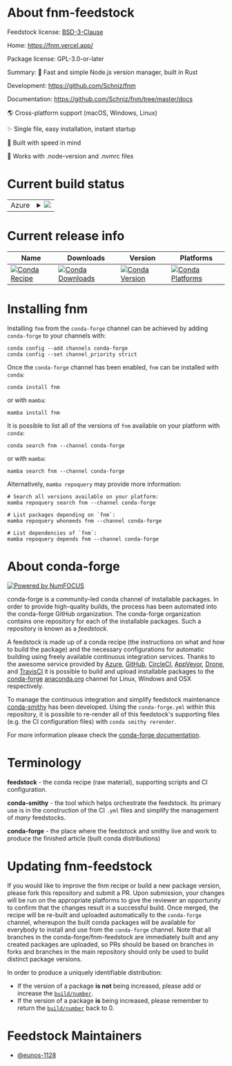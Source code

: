 About fnm-feedstock
===================

Feedstock license: [BSD-3-Clause](https://github.com/conda-forge/fnm-feedstock/blob/main/LICENSE.txt)

Home: https://fnm.vercel.app/

Package license: GPL-3.0-or-later

Summary: 🚀 Fast and simple Node.js version manager, built in Rust

Development: https://github.com/Schniz/fnm

Documentation: https://github.com/Schniz/fnm/tree/master/docs

🌎 Cross-platform support (macOS, Windows, Linux)

✨ Single file, easy installation, instant startup

🚀 Built with speed in mind

📂 Works with .node-version and .nvmrc files

Current build status
====================


<table>
    
  <tr>
    <td>Azure</td>
    <td>
      <details>
        <summary>
          <a href="https://dev.azure.com/conda-forge/feedstock-builds/_build/latest?definitionId=25783&branchName=main">
            <img src="https://dev.azure.com/conda-forge/feedstock-builds/_apis/build/status/fnm-feedstock?branchName=main">
          </a>
        </summary>
        <table>
          <thead><tr><th>Variant</th><th>Status</th></tr></thead>
          <tbody><tr>
              <td>linux_64</td>
              <td>
                <a href="https://dev.azure.com/conda-forge/feedstock-builds/_build/latest?definitionId=25783&branchName=main">
                  <img src="https://dev.azure.com/conda-forge/feedstock-builds/_apis/build/status/fnm-feedstock?branchName=main&jobName=linux&configuration=linux%20linux_64_" alt="variant">
                </a>
              </td>
            </tr><tr>
              <td>linux_aarch64</td>
              <td>
                <a href="https://dev.azure.com/conda-forge/feedstock-builds/_build/latest?definitionId=25783&branchName=main">
                  <img src="https://dev.azure.com/conda-forge/feedstock-builds/_apis/build/status/fnm-feedstock?branchName=main&jobName=linux&configuration=linux%20linux_aarch64_" alt="variant">
                </a>
              </td>
            </tr><tr>
              <td>linux_ppc64le</td>
              <td>
                <a href="https://dev.azure.com/conda-forge/feedstock-builds/_build/latest?definitionId=25783&branchName=main">
                  <img src="https://dev.azure.com/conda-forge/feedstock-builds/_apis/build/status/fnm-feedstock?branchName=main&jobName=linux&configuration=linux%20linux_ppc64le_" alt="variant">
                </a>
              </td>
            </tr><tr>
              <td>osx_64</td>
              <td>
                <a href="https://dev.azure.com/conda-forge/feedstock-builds/_build/latest?definitionId=25783&branchName=main">
                  <img src="https://dev.azure.com/conda-forge/feedstock-builds/_apis/build/status/fnm-feedstock?branchName=main&jobName=osx&configuration=osx%20osx_64_" alt="variant">
                </a>
              </td>
            </tr><tr>
              <td>osx_arm64</td>
              <td>
                <a href="https://dev.azure.com/conda-forge/feedstock-builds/_build/latest?definitionId=25783&branchName=main">
                  <img src="https://dev.azure.com/conda-forge/feedstock-builds/_apis/build/status/fnm-feedstock?branchName=main&jobName=osx&configuration=osx%20osx_arm64_" alt="variant">
                </a>
              </td>
            </tr><tr>
              <td>win_64</td>
              <td>
                <a href="https://dev.azure.com/conda-forge/feedstock-builds/_build/latest?definitionId=25783&branchName=main">
                  <img src="https://dev.azure.com/conda-forge/feedstock-builds/_apis/build/status/fnm-feedstock?branchName=main&jobName=win&configuration=win%20win_64_" alt="variant">
                </a>
              </td>
            </tr>
          </tbody>
        </table>
      </details>
    </td>
  </tr>
</table>

Current release info
====================

| Name | Downloads | Version | Platforms |
| --- | --- | --- | --- |
| [![Conda Recipe](https://img.shields.io/badge/recipe-fnm-green.svg)](https://anaconda.org/conda-forge/fnm) | [![Conda Downloads](https://img.shields.io/conda/dn/conda-forge/fnm.svg)](https://anaconda.org/conda-forge/fnm) | [![Conda Version](https://img.shields.io/conda/vn/conda-forge/fnm.svg)](https://anaconda.org/conda-forge/fnm) | [![Conda Platforms](https://img.shields.io/conda/pn/conda-forge/fnm.svg)](https://anaconda.org/conda-forge/fnm) |

Installing fnm
==============

Installing `fnm` from the `conda-forge` channel can be achieved by adding `conda-forge` to your channels with:

```
conda config --add channels conda-forge
conda config --set channel_priority strict
```

Once the `conda-forge` channel has been enabled, `fnm` can be installed with `conda`:

```
conda install fnm
```

or with `mamba`:

```
mamba install fnm
```

It is possible to list all of the versions of `fnm` available on your platform with `conda`:

```
conda search fnm --channel conda-forge
```

or with `mamba`:

```
mamba search fnm --channel conda-forge
```

Alternatively, `mamba repoquery` may provide more information:

```
# Search all versions available on your platform:
mamba repoquery search fnm --channel conda-forge

# List packages depending on `fnm`:
mamba repoquery whoneeds fnm --channel conda-forge

# List dependencies of `fnm`:
mamba repoquery depends fnm --channel conda-forge
```


About conda-forge
=================

[![Powered by
NumFOCUS](https://img.shields.io/badge/powered%20by-NumFOCUS-orange.svg?style=flat&colorA=E1523D&colorB=007D8A)](https://numfocus.org)

conda-forge is a community-led conda channel of installable packages.
In order to provide high-quality builds, the process has been automated into the
conda-forge GitHub organization. The conda-forge organization contains one repository
for each of the installable packages. Such a repository is known as a *feedstock*.

A feedstock is made up of a conda recipe (the instructions on what and how to build
the package) and the necessary configurations for automatic building using freely
available continuous integration services. Thanks to the awesome service provided by
[Azure](https://azure.microsoft.com/en-us/services/devops/), [GitHub](https://github.com/),
[CircleCI](https://circleci.com/), [AppVeyor](https://www.appveyor.com/),
[Drone](https://cloud.drone.io/welcome), and [TravisCI](https://travis-ci.com/)
it is possible to build and upload installable packages to the
[conda-forge](https://anaconda.org/conda-forge) [anaconda.org](https://anaconda.org/)
channel for Linux, Windows and OSX respectively.

To manage the continuous integration and simplify feedstock maintenance
[conda-smithy](https://github.com/conda-forge/conda-smithy) has been developed.
Using the ``conda-forge.yml`` within this repository, it is possible to re-render all of
this feedstock's supporting files (e.g. the CI configuration files) with ``conda smithy rerender``.

For more information please check the [conda-forge documentation](https://conda-forge.org/docs/).

Terminology
===========

**feedstock** - the conda recipe (raw material), supporting scripts and CI configuration.

**conda-smithy** - the tool which helps orchestrate the feedstock.
                   Its primary use is in the construction of the CI ``.yml`` files
                   and simplify the management of *many* feedstocks.

**conda-forge** - the place where the feedstock and smithy live and work to
                  produce the finished article (built conda distributions)


Updating fnm-feedstock
======================

If you would like to improve the fnm recipe or build a new
package version, please fork this repository and submit a PR. Upon submission,
your changes will be run on the appropriate platforms to give the reviewer an
opportunity to confirm that the changes result in a successful build. Once
merged, the recipe will be re-built and uploaded automatically to the
`conda-forge` channel, whereupon the built conda packages will be available for
everybody to install and use from the `conda-forge` channel.
Note that all branches in the conda-forge/fnm-feedstock are
immediately built and any created packages are uploaded, so PRs should be based
on branches in forks and branches in the main repository should only be used to
build distinct package versions.

In order to produce a uniquely identifiable distribution:
 * If the version of a package **is not** being increased, please add or increase
   the [``build/number``](https://docs.conda.io/projects/conda-build/en/latest/resources/define-metadata.html#build-number-and-string).
 * If the version of a package **is** being increased, please remember to return
   the [``build/number``](https://docs.conda.io/projects/conda-build/en/latest/resources/define-metadata.html#build-number-and-string)
   back to 0.

Feedstock Maintainers
=====================

* [@eunos-1128](https://github.com/eunos-1128/)

